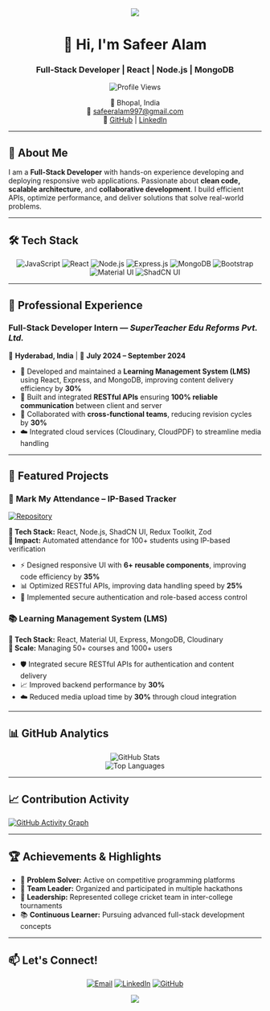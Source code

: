 <div align="center">
  <img src="https://capsule-render.vercel.app/api?type=waving&color=gradient&height=200&section=header&text=Safeer%20Alam&fontSize=80&animation=fadeIn" />
</div>

<h1 align="center">👋 Hi, I'm Safeer Alam</h1>
<h3 align="center">Full-Stack Developer | React | Node.js | MongoDB</h3>

<div align="center">
  <img src="https://komarev.com/ghpvc/?username=safeer997&style=flat-square&color=blue" alt="Profile Views" />
</div>

<p align="center">
  📍 Bhopal, India<br>
  📧 <a href="mailto:safeeralam997@gmail.com">safeeralam997@gmail.com</a><br>
  🔗 <a href="https://github.com/safeer997">GitHub</a> | <a href="https://www.linkedin.com/in/safeeralam997/">LinkedIn</a>
</p>

---

## 🚀 About Me

I am a **Full-Stack Developer** with hands-on experience developing and deploying responsive web applications. Passionate about **clean code, scalable architecture**, and **collaborative development**. I build efficient APIs, optimize performance, and deliver solutions that solve real-world problems.

---

## 🛠️ Tech Stack

<div align="center">

![JavaScript](https://img.shields.io/badge/JavaScript-F7DF1E?style=for-the-badge&logo=javascript&logoColor=black)
![React](https://img.shields.io/badge/React-20232A?style=for-the-badge&logo=react&logoColor=61DAFB)
![Node.js](https://img.shields.io/badge/Node.js-339933?style=for-the-badge&logo=node.js&logoColor=white)
![Express.js](https://img.shields.io/badge/Express.js-000000?style=for-the-badge&logo=express&logoColor=white)
![MongoDB](https://img.shields.io/badge/MongoDB-4EA94B?style=for-the-badge&logo=mongodb&logoColor=white)
![Bootstrap](https://img.shields.io/badge/Bootstrap-563D7C?style=for-the-badge&logo=bootstrap&logoColor=white)
![Material UI](https://img.shields.io/badge/Material_UI-0081CB?style=for-the-badge&logo=material-ui&logoColor=white)
![ShadCN UI](https://img.shields.io/badge/ShadCN_UI-000000?style=for-the-badge&logo=shadcn&logoColor=white)

</div>

---

## 💼 Professional Experience

### **Full-Stack Developer Intern** — *SuperTeacher Edu Reforms Pvt. Ltd.*
📍 **Hyderabad, India** | 📅 **July 2024 – September 2024**

- 🔧 Developed and maintained a **Learning Management System (LMS)** using React, Express, and MongoDB, improving content delivery efficiency by **30%**
- 🚀 Built and integrated **RESTful APIs** ensuring **100% reliable communication** between client and server
- 👥 Collaborated with **cross-functional teams**, reducing revision cycles by **30%**
- ☁️ Integrated cloud services (Cloudinary, CloudPDF) to streamline media handling

---

## 🚀 Featured Projects

### 🎯 **Mark My Attendance – IP-Based Tracker**
[![Repository](https://img.shields.io/badge/Repository-View%20Code-blue?style=for-the-badge&logo=github)](https://github.com/safeer997/mark-my-attendance)

**🔹 Tech Stack:** React, Node.js, ShadCN UI, Redux Toolkit, Zod  
**🔹 Impact:** Automated attendance for 100+ students using IP-based verification

- ⚡ Designed responsive UI with **6+ reusable components**, improving code efficiency by **35%**
- 📊 Optimized RESTful APIs, improving data handling speed by **25%**
- 🔐 Implemented secure authentication and role-based access control

### 📚 **Learning Management System (LMS)**
**🔹 Tech Stack:** React, Material UI, Express, MongoDB, Cloudinary  
**🔹 Scale:** Managing 50+ courses and 1000+ users

- 🛡️ Integrated secure RESTful APIs for authentication and content delivery
- 📈 Improved backend performance by **30%**
- ☁️ Reduced media upload time by **30%** through cloud integration

---

## 📊 GitHub Analytics

<div align="center">
  <img src="https://github-readme-stats.vercel.app/api?username=safeer997&show_icons=true&theme=radical&include_all_commits=true&count_private=false&hide_border=true&cache_seconds=1800" alt="GitHub Stats" />
</div>

<div align="center">
  <img src="https://github-readme-stats.vercel.app/api/top-langs/?username=safeer997&layout=compact&theme=radical&hide_border=true" alt="Top Languages" />
</div>

---

## 📈 Contribution Activity

[![GitHub Activity Graph](https://github-readme-activity-graph.vercel.app/graph?username=safeer997&theme=react-dark&hide_border=true)](https://github.com/ashutosh00710/github-readme-activity-graph)

---

## 🏆 Achievements & Highlights

- 🎯 **Problem Solver:** Active on competitive programming platforms
- 🤝 **Team Leader:** Organized and participated in multiple hackathons
- 🏏 **Leadership:** Represented college cricket team in inter-college tournaments
- 📚 **Continuous Learner:** Pursuing advanced full-stack development concepts

---

## 📫 Let's Connect!

<div align="center">

[![Email](https://img.shields.io/badge/Email-safeeralam997%40gmail.com-red?style=for-the-badge&logo=gmail)](mailto:safeeralam997@gmail.com)
[![LinkedIn](https://img.shields.io/badge/LinkedIn-Connect-blue?style=for-the-badge&logo=linkedin)](https://www.linkedin.com/in/safeeralam997/)
[![GitHub](https://img.shields.io/badge/GitHub-Follow-black?style=for-the-badge&logo=github)](https://github.com/safeer997)

</div>

<div align="center">
  <img src="https://capsule-render.vercel.app/api?type=waving&color=gradient&height=100&section=footer" />
</div>
